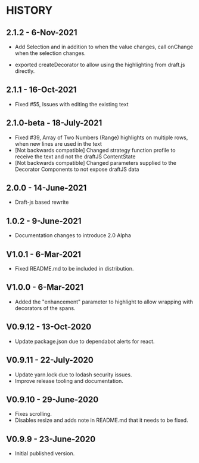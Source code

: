 # HISTORY

## 2.1.2 - 6-Nov-2021

- Add Selection and in addition to when the value changes, call onChange when the selection changes.

- exported createDecorator to allow using the highlighting from draft.js directly.

## 2.1.1 - 16-Oct-2021

- Fixed #55, Issues with editing the existing text

## 2.1.0-beta - 18-July-2021
- Fixed #39, Array of Two Numbers (Range) highlights on multiple rows, when new lines are used in the text
- [Not backwards compatible] Changed strategy function profile to receive the text and not the draftJS ContentState
- [Not backwards compatible] Changed parameters supplied to the Decorator Components to not expose draftJS data

## 2.0.0 - 14-June-2021
- Draft-js based rewrite

## 1.0.2 - 9-June-2021
- Documentation changes to introduce 2.0 Alpha

## V1.0.1 - 6-Mar-2021
- Fixed README.md to be included in distribution.

## V1.0.0 - 6-Mar-2021

- Added the "enhancement" parameter to highlight to allow 
    wrapping with decorators of the spans.

## V0.9.12 - 13-Oct-2020

- Update package.json due to dependabot alerts for react.

## V0.9.11 - 22-July-2020

- Update yarn.lock due to lodash security issues.
- Improve release tooling and documentation.

## V0.9.10 - 29-June-2020

- Fixes scrolling.
- Disables resize and adds note in README.md that it needs to be fixed.

## V0.9.9 - 23-June-2020

- Initial published version.
